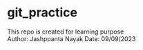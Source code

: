 # git_practice
This repo is created for learning purpose
</br>
Author: Jashpoanta Nayak
Date: 09/09/2023
